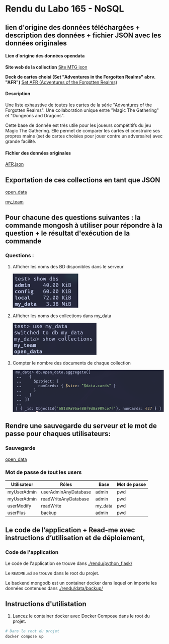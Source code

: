 # Rendu du Labo 165 - NoSQL

## lien d'origine des données téléchargées + description des données + fichier JSON avec les données originales

#### Lien d'origine des données opendata

**Site web de la collection**
[Site MTG json](https://mtgjson.com/)

**Deck de cartes choisi (Set "Adventures in the Forgotten Realms" abrv. "AFR")**
[Set AFR (Adventures of the Forgotten Realms)](https://mtgjson.com/api/v5/AFR.json)

#### Description

Une liste exhaustive de toutes les cartes de la série "Adventures of the Forgotten Realms".
Une collaboration unique entre "Magic The Gathering" et "Dungeons and Dragons".

Cette base de donnée est très utile pour les joueurs compétitifs du jeu Magic
The Gathering. Elle permet de comparer les cartes et construire ses propres
mains (set de cartes choisies pour jouer contre un adversaire) avec grande
facilité.

#### Fichier des données originales
[AFR.json](./data/AFR.json)

## Exportation de ces collections en tant que JSON

[open_data](./rendu/open_data.json)

[my_team](./rendu/my_team.json)

## Pour chacune des questions suivantes : la commande mongosh à utiliser pour répondre à la question + le résultat d'exécution de la commande

### Questions :
1. Afficher les noms des BD disponibles dans le serveur

    ![show dbs](./rendu/images/show-dbs.png) 

2. Afficher les noms des collections dans my_data

    ![show collections](./rendu/images/show-collections.png) 

3. Compter le nombre des documents de chaque collection

     ![count cards](./rendu/images/count-cards.png) 

## Rendre une sauvegarde du serveur et le mot de passe pour chaques utilisateurs:

### Sauvegarde
[open_data](./rendu/open_data.json)

### Mot de passe de tout les users

| Utilisateur   | Rôles                    | Base     | Mot de passe |
|---------------|--------------------------|----------|--------------|
| myUserAdmin   | userAdminAnyDatabase     | admin    | pwd          |
| myUserAdmin   | readWriteAnyDatabase     | admin    | pwd          |
| userModify    | readWrite                | my_data  | pwd          |
| userPlus      | backup                   | admin    | pwd          |


## Le code de l’application + Read-me avec instructions d’utilisation et de déploiement,

### Code de l'application

Le code de l'application se trouve dans 
[./rendu/python_flask/](./rendu/python_flask/)

Le `README.md` se trouve dans le root du projet.

Le backend mongodb est un container docker dans lequel on importe les données
contenues dans [./rendu/data/backup/](./rendu/data/backup/)

## Instructions d'utilistation

1. Lancez le container docker avec Docker Compose dans le root du projet.
```bash
# Dans le root du projet
docker compose up
```
